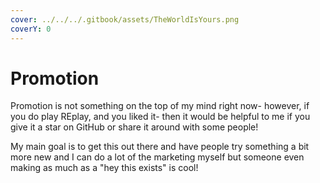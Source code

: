 ```yaml
---
cover: ../../../.gitbook/assets/TheWorldIsYours.png
coverY: 0
---
```


# Promotion

Promotion is not something on the top of my mind right now- however, if you do play REplay, and you liked it- then it would be helpful to me if you give it a star on GitHub or share it around with some people!

My main goal is to get this out there and have people try something a bit more new and I can do a lot of the marketing myself but someone even making as much as a "hey this exists" is cool!&#x20;
